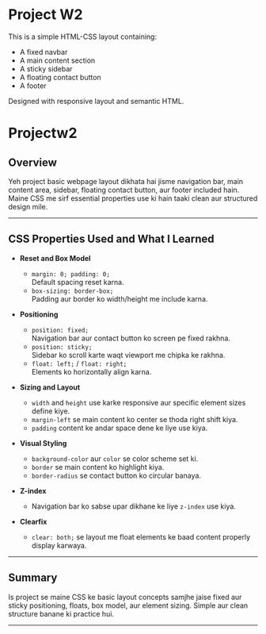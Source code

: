 # Project W2

This is a simple HTML-CSS layout containing:
- A fixed navbar
- A main content section
- A sticky sidebar
- A floating contact button
- A footer

Designed with responsive layout and semantic HTML.
# Projectw2

## Overview
Yeh project basic webpage layout dikhata hai jisme navigation bar, main content area, sidebar, floating contact button, aur footer included hain. Maine CSS me sirf essential properties use ki hain taaki clean aur structured design mile.

---

## CSS Properties Used and What I Learned

- **Reset and Box Model**
  - `margin: 0; padding: 0;`  
    Default spacing reset karna.
  - `box-sizing: border-box;`  
    Padding aur border ko width/height me include karna.

- **Positioning**
  - `position: fixed;`  
    Navigation bar aur contact button ko screen pe fixed rakhna.
  - `position: sticky;`  
    Sidebar ko scroll karte waqt viewport me chipka ke rakhna.
  - `float: left;` / `float: right;`  
    Elements ko horizontally align karna.

- **Sizing and Layout**
  - `width` and `height` use karke responsive aur specific element sizes define kiye.
  - `margin-left` se main content ko center se thoda right shift kiya.
  - `padding` content ke andar space dene ke liye use kiya.

- **Visual Styling**
  - `background-color` aur `color` se color scheme set ki.
  - `border` se main content ko highlight kiya.
  - `border-radius` se contact button ko circular banaya.

- **Z-index**
  - Navigation bar ko sabse upar dikhane ke liye `z-index` use kiya.

- **Clearfix**
  - `clear: both;` se layout me float elements ke baad content properly display karwaya.

---

## Summary
Is project se maine CSS ke basic layout concepts samjhe jaise fixed aur sticky positioning, floats, box model, aur element sizing. Simple aur clean structure banane ki practice hui.

---

